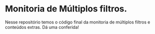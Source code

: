 # Monitoria de Múltiplos filtros.

Nesse repositório temos o código final da monitoria de múltiplos filtros e conteúdos extras. 
Dá uma conferida!

